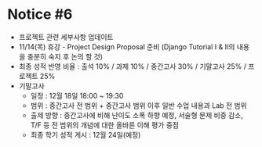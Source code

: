 # Notice #6
* 프로젝트 관련 세부사항 업데이트
* 11/14(목) 휴강 - Project Design Proposal 준비 (Django Tutorial I & II의 내용을 충분히 숙지 후 논의 할 것)
* 최종 성적 반영 비율 : 출석 10% / 과제 10% / 중간고사 30% / 기말고사 25% / 프로젝트 25%
* 기말고사
    * 일정 : 12월 18일 18:00 ~ 19:30
    * 범위 : 중간고사 전 범위 + 중간고사 범위 이후 일반 수업 내용과 Lab 전 범위
    * 출제 방향 : 중간고사에 비해 난이도 소폭 하향 예정, 서술형 문제 비중 감소, T/F 등 전 범위의 개념에 대한 올바른 이해 평가 중점
    * 최종 학기 성적 게시 :  12월 24일(예정)
